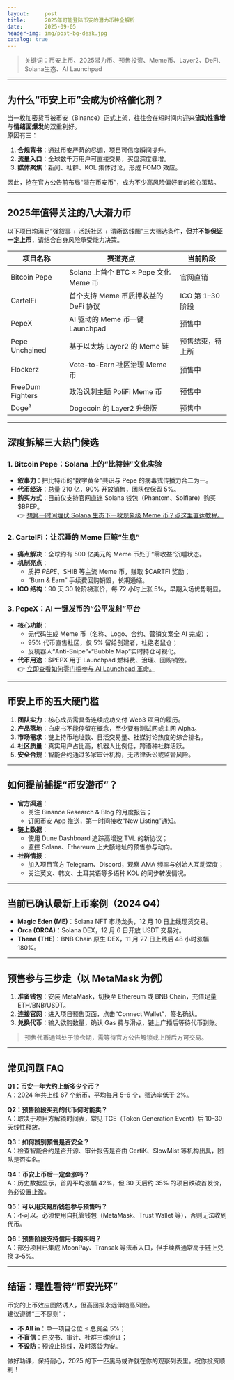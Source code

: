 ```yaml
---
layout:     post
title:      2025年可能登陆币安的潜力币种全解析
date:       2025-09-05
header-img: img/post-bg-desk.jpg
catalog: true
---
```


> 关键词：币安上币、2025潜力币、预售投资、Meme币、Layer2、DeFi、Solana生态、AI Launchpad

---

## 为什么“币安上币”会成为价格催化剂？

当一枚加密货币被币安（Binance）正式上架，往往会在短时间内迎来**流动性激增**与**情绪面爆发**的双重利好。  
原因有三：

1. **合规背书**：通过币安严苛的尽调，项目可信度瞬间提升。  
2. **流量入口**：全球数千万用户可直接交易，买盘深度骤增。  
3. **媒体聚焦**：新闻、社群、KOL 集体讨论，形成 FOMO 效应。

因此，抢在官方公告前布局“潜在币安币”，成为不少高风险偏好者的核心策略。

---

## 2025年值得关注的八大潜力币

以下项目均满足“强叙事 + 活跃社区 + 清晰路线图”三大筛选条件，**但并不能保证一定上币**，请结合自身风险承受能力决策。

| 项目名称 | 赛道亮点 | 当前阶段 |
|---|---|---|
| Bitcoin Pepe | Solana 上首个 BTC × Pepe 文化 Meme 币 | 官网直销 |
| CartelFi | 首个支持 Meme 币质押收益的 DeFi 协议 | ICO 第 1–30 阶段 |
| PepeX | AI 驱动的 Meme 币一键 Launchpad | 预售中 |
| Pepe Unchained | 基于以太坊 Layer2 的 Meme 链 | 预售结束，待上所 |
| Flockerz | Vote-to-Earn 社区治理 Meme 币 | 预售中 |
| FreeDum Fighters | 政治讽刺主题 PoliFi Meme 币 | 预售中 |
| Doge² | Dogecoin 的 Layer2 升级版 | 预售中 |

---

## 深度拆解三大热门候选

### 1. Bitcoin Pepe：Solana 上的“比特蛙”文化实验

- **叙事力**：把比特币的“数字黄金”共识与 Pepe 的病毒式传播力合二为一。  
- **代币经济**：总量 210 亿，90% 开放销售，团队仅保留 5%。  
- **购买方式**：目前仅支持官网直连 Solana 钱包（Phantom、Solflare）购买 $BPEP。  
👉 [想第一时间埋伏 Solana 生态下一枚现象级 Meme 币？点这里直达教程。](https://okxdog.com/)

### 2. CartelFi：让沉睡的 Meme 巨鲸“生息”

- **痛点解决**：全球约有 500 亿美元的 Meme 币处于“零收益”沉睡状态。  
- **机制亮点**：  
  - 质押 $PEPE、$SHIB 等主流 Meme 币，赚取 $CARTFI 奖励；  
  - “Burn & Earn” 手续费回购销毁，长期通缩。  
- **ICO 结构**：90 天 30 轮阶梯涨价，每 72 小时上涨 5%，早期入场优势明显。

### 3. PepeX：AI 一键发币的“公平发射”平台

- **核心功能**：  
  - 无代码生成 Meme 币（名称、Logo、合约、营销文案全 AI 完成）；  
  - 95% 代币直售社区，仅 5% 留给创建者，杜绝老鼠仓；  
  - 反机器人“Anti-Snipe”+“Bubble Map”实时持仓可视化。  
- **代币用途**：$PEPX 用于 Launchpad 燃料费、治理、回购销毁。  
👉 [立即查看如何零门槛参与 AI Launchpad 革命。](https://okxdog.com/)

---

## 币安上币的五大硬门槛

1. **团队实力**：核心成员需具备连续成功交付 Web3 项目的履历。  
2. **产品落地**：白皮书不能停留在概念，至少要有测试网或主网 Alpha。  
3. **市场需求**：链上持币地址数、日活交易量、社媒讨论热度的综合排名。  
4. **社区质量**：真实用户占比高，机器人比例低，跨语种社群活跃。  
5. **安全合规**：智能合约通过多家审计机构，无法律诉讼或监管风险。

---

## 如何提前捕捉“币安潜币”？

- **官方渠道**：  
  - 关注 Binance Research & Blog 的月度报告；  
  - 订阅币安 App 推送，第一时间接收“New Listing”通知。  
- **链上数据**：  
  - 使用 Dune Dashboard 追踪高增速 TVL 的新协议；  
  - 监控 Solana、Ethereum 上大额地址的预售参与动向。  
- **社群情报**：  
  - 加入项目官方 Telegram、Discord，观察 AMA 频率与创始人互动深度；  
  - 关注英文、韩文、土耳其语等多语种 KOL 的同步转发情况。

---

## 当前已确认最新上币案例（2024 Q4）

- **Magic Eden (ME)**：Solana NFT 市场龙头，12 月 10 日上线现货交易。  
- **Orca (ORCA)**：Solana DEX，12 月 6 日开放 USDT 交易对。  
- **Thena (THE)**：BNB Chain 原生 DEX，11 月 27 日上线后 48 小时涨幅 180%。

---

## 预售参与三步走（以 MetaMask 为例）

1. **准备钱包**：安装 MetaMask，切换至 Ethereum 或 BNB Chain，充值足量 ETH/BNB/USDT。  
2. **连接官网**：进入项目预售页面，点击“Connect Wallet”，签名确认。  
3. **兑换代币**：输入欲购数量，确认 Gas 费与滑点，链上广播后等待代币到账。  
> 预售代币通常处于锁仓期，需等待官方公告解锁或上所后方可交易。

---

## 常见问题 FAQ

**Q1：币安一年大约上新多少个币？**  
A：2024 年共上线 67 个新币，平均每月 5–6 个，筛选率低于 2%。

**Q2：预售阶段买到的代币何时能卖？**  
A：取决于项目方解锁时间表，常见 TGE（Token Generation Event）后 10–30 天线性释放。

**Q3：如何辨别预售是否安全？**  
A：检查智能合约是否开源、审计报告是否由 CertiK、SlowMist 等机构出具，团队是否实名。

**Q4：币安上币后一定会涨吗？**  
A：历史数据显示，首周平均涨幅 42%，但 30 天后约 35% 的项目跌破首发价，务必设置止盈。

**Q5：可以用交易所钱包参与预售吗？**  
A：不可以。必须使用自托管钱包（MetaMask、Trust Wallet 等），否则无法收到代币。

**Q6：预售阶段支持信用卡购买吗？**  
A：部分项目已集成 MoonPay、Transak 等法币入口，但手续费通常高于链上兑换 3–5%。

---

## 结语：理性看待“币安光环”

币安的上币效应固然诱人，但高回报永远伴随高风险。  
建议遵循“三不原则”：  
- **不 All in**：单一项目仓位 ≤ 总资金 5%；  
- **不盲信**：白皮书、审计、社群三维验证；  
- **不设防**：预设止损线，及时落袋为安。

做好功课，保持耐心，2025 的下一匹黑马或许就在你的观察列表里。祝你投资顺利！